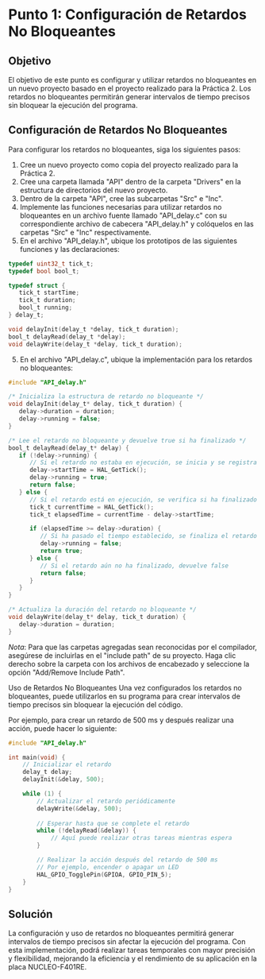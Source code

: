 # Punto 1: Configuración de Retardos No Bloqueantes

## Objetivo
El objetivo de este punto es configurar y utilizar retardos no bloqueantes en un nuevo proyecto basado en el proyecto realizado para la Práctica 2. Los retardos no bloqueantes permitirán generar intervalos de tiempo precisos sin bloquear la ejecución del programa.

## Configuración de Retardos No Bloqueantes
Para configurar los retardos no bloqueantes, siga los siguientes pasos:

1. Cree un nuevo proyecto como copia del proyecto realizado para la Práctica 2.
2. Cree una carpeta llamada "API" dentro de la carpeta "Drivers" en la estructura de directorios del nuevo proyecto.
3. Dentro de la carpeta "API", cree las subcarpetas "Src" e "Inc".
4. Implemente las funciones necesarias para utilizar retardos no bloqueantes en un archivo fuente llamado "API_delay.c" con su correspondiente archivo de cabecera "API_delay.h" y colóquelos en las carpetas "Src" e "Inc" respectivamente.
5. En el archivo "API_delay.h", ubique los prototipos de las siguientes funciones y las declaraciones:

```c
typedef uint32_t tick_t;
typedef bool bool_t;

typedef struct {
   tick_t startTime;
   tick_t duration;
   bool_t running;
} delay_t;

void delayInit(delay_t *delay, tick_t duration);
bool_t delayRead(delay_t *delay);
void delayWrite(delay_t *delay, tick_t duration);
```
5. En el archivo "API_delay.c", ubique la implementación para los retardos no bloqueantes:
```c
#include "API_delay.h"

/* Inicializa la estructura de retardo no bloqueante */
void delayInit(delay_t* delay, tick_t duration) {
   delay->duration = duration;
   delay->running = false;
}

/* Lee el retardo no bloqueante y devuelve true si ha finalizado */
bool_t delayRead(delay_t* delay) {
   if (!delay->running) {
      // Si el retardo no estaba en ejecución, se inicia y se registra el tiempo de inicio
      delay->startTime = HAL_GetTick();
      delay->running = true;
      return false;
   } else {
      // Si el retardo está en ejecución, se verifica si ha finalizado
      tick_t currentTime = HAL_GetTick();
      tick_t elapsedTime = currentTime - delay->startTime;

      if (elapsedTime >= delay->duration) {
         // Si ha pasado el tiempo establecido, se finaliza el retardo y devuelve true
         delay->running = false;
         return true;
      } else {
         // Si el retardo aún no ha finalizado, devuelve false
         return false;
      }
   }
}

/* Actualiza la duración del retardo no bloqueante */
void delayWrite(delay_t* delay, tick_t duration) {
   delay->duration = duration;
}
``` 
*Nota*: Para que las carpetas agregadas sean reconocidas por el compilador, asegúrese de incluirlas en el "include path" de su proyecto. Haga clic derecho sobre la carpeta con los archivos de encabezado y seleccione la opción "Add/Remove Include Path".

Uso de Retardos No Bloqueantes
Una vez configurados los retardos no bloqueantes, puede utilizarlos en su programa para crear intervalos de tiempo precisos sin bloquear la ejecución del código.

Por ejemplo, para crear un retardo de 500 ms y después realizar una acción, puede hacer lo siguiente:

```c
#include "API_delay.h"

int main(void) {
    // Inicializar el retardo
    delay_t delay;
    delayInit(&delay, 500);

    while (1) {
        // Actualizar el retardo periódicamente
        delayWrite(&delay, 500);
        
        // Esperar hasta que se complete el retardo
        while (!delayRead(&delay)) {
            // Aquí puede realizar otras tareas mientras espera
        }

        // Realizar la acción después del retardo de 500 ms
        // Por ejemplo, encender o apagar un LED
        HAL_GPIO_TogglePin(GPIOA, GPIO_PIN_5);
    }
}
```
## Solución
La configuración y uso de retardos no bloqueantes permitirá generar intervalos de tiempo precisos sin afectar la ejecución del programa. Con esta implementación, podrá realizar tareas temporales con mayor precisión y flexibilidad, mejorando la eficiencia y el rendimiento de su aplicación en la placa NUCLEO-F401RE.
